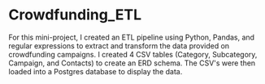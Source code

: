# Crowdfunding_ETL

For this mini-project, I created an ETL pipeline using Python, Pandas, and regular expressions to extract and transform the data provided on crowdfunding campaigns. I created 4 CSV tables (Category, Subcategory, Campaign, and Contacts) to create an ERD schema. The CSV's were then loaded into a Postgres database to display the data.

